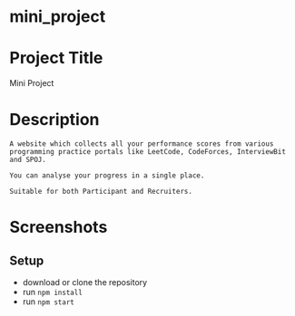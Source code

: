 # mini_project

# Project Title

 Mini Project

# Description

    A website which collects all your performance scores from various programming practice portals like LeetCode, CodeForces, InterviewBit and SPOJ.

    You can analyse your progress in a single place.

    Suitable for both Participant and Recruiters.

# Screenshots

## Setup

- download or clone the repository
- run `npm install`
- run `npm start`


